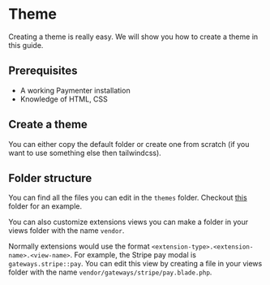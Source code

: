 # Theme

Creating a theme is really easy. We will show you how to create a theme in this guide.

## Prerequisites

- A working Paymenter installation
- Knowledge of HTML, CSS

## Create a theme

You can either copy the default folder or create one from scratch (if you want to use something else then tailwindcss).

## Folder structure

You can find all the files you can edit in the `themes` folder. Checkout [this](https://github.com/Paymenter/Paymenter/tree/master/themes/default) folder for an example.

You can also customize extensions views you can make a folder in your views folder with the name `vendor`.

Normally extensions would use the format `<extension-type>.<extension-name>.<view-name>`. For example, the Stripe pay modal is `gateways.stripe::pay`. You can edit this view by creating a file in your views folder with the name `vendor/gateways/stripe/pay.blade.php`.
